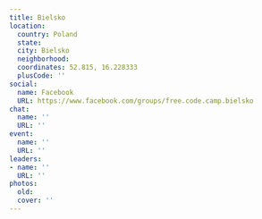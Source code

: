 ```yaml
---
title: Bielsko
location:
  country: Poland
  state: 
  city: Bielsko
  neighborhood: 
  coordinates: 52.815, 16.228333
  plusCode: ''
social:
  name: Facebook
  URL: https://www.facebook.com/groups/free.code.camp.bielsko
chat:
  name: ''
  URL: ''
event:
  name: ''
  URL: ''
leaders:
- name: ''
  URL: ''
photos:
  old: 
  cover: ''
---
```

